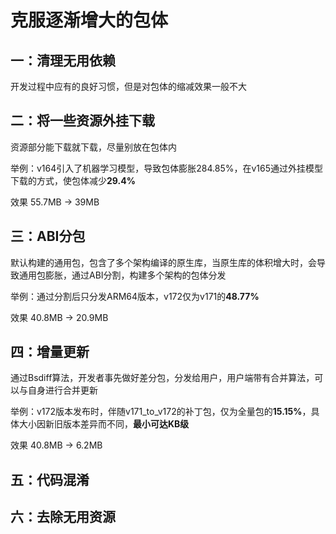 # 克服逐渐增大的包体
## 一：清理无用依赖
开发过程中应有的良好习惯，但是对包体的缩减效果一般不大
## 二：将一些资源外挂下载
资源部分能下载就下载，尽量别放在包体内

举例：v164引入了机器学习模型，导致包体膨胀284.85%，在v165通过外挂模型下载的方式，使包体减少**29.4%**

效果 55.7MB -> 39MB
## 三：ABI分包
默认构建的通用包，包含了多个架构编译的原生库，当原生库的体积增大时，会导致通用包膨胀，通过ABI分割，构建多个架构的包体分发

举例：通过分割后只分发ARM64版本，v172仅为v171的**48.77%**

效果 40.8MB -> 20.9MB
## 四：增量更新
通过Bsdiff算法，开发者事先做好差分包，分发给用户，用户端带有合并算法，可以与自身进行合并更新

举例：v172版本发布时，伴随v171_to_v172的补丁包，仅为全量包的**15.15%**，具体大小因新旧版本差异而不同，**最小可达KB级**

效果 40.8MB -> 6.2MB
## 五：代码混淆
## 六：去除无用资源